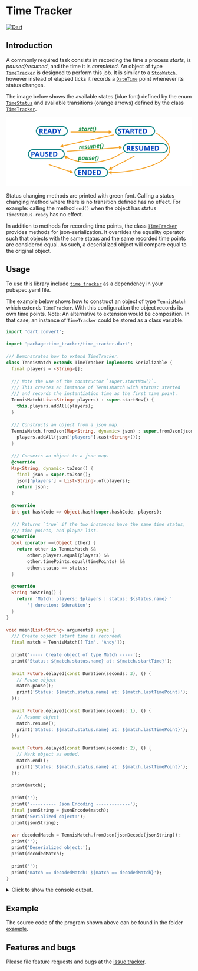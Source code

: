 
# Time Tracker
[![Dart](https://github.com/simphotonics/time_tracker/actions/workflows/dart.yml/badge.svg)](https://github.com/simphotonics/time_tracker/actions/workflows/dart.yml)

## Introduction

A commonly required task consists in recording the time a process *starts*, is *paused/resumed*,
and the time it
is *completed*. An object of type [`TimeTracker`][TimeTracker] is designed to perform this job.
It is similar to a [`StopWatch`][StopWatch],
however instead of elapsed ticks it records a [`DateTime`][DateTime] point
whenever its status changes.

The image below shows the available states (blue font) defined by
the enum [`TimeStatus`][TimeStatus] and available transitions (orange arrows)
defined by the class [`TimeTracker`][TimeTracker].

![TimeStatus](https://github.com/simphotonics/time_tracker/raw/main/images/time_status.svg?sanitize=true)

Status changing methods are printed with green font. Calling a status changing
method where there is no transition defined has no effect.
For example: calling the method `end()` when the object has status
`TimeStatus.ready` has no effect.

In addition to methods for recording time points,
the class [`TimeTracker`][TimeTracker] provides methods for json-serialization.
It overrides the equality operator such that objects with the
same status and the same recorded time
points are considered equal. As such, a deserialized object will compare equal
to the original object.

## Usage

To use this library include [`time_tracker`][time_tracker]
as a dependency in your pubspec.yaml file.

The example below shows how to construct an object of type `TennisMatch` which
extends `TimeTracker`. With this configuration the object records its own time
points. Note: An alternative to extension would be composition. In that case,
an instance of `TimeTracker` could be stored as a class variable.


```Dart
import 'dart:convert';

import 'package:time_tracker/time_tracker.dart';

/// Demonstrates how to extend TimeTracker.
class TennisMatch extends TimeTracker implements Serializable {
  final players = <String>[];

  /// Note the use of the constructor `super.startNow()`.
  /// This creates an instance of TennisMatch with status: started
  /// and records the instantiation time as the first time point.
  TennisMatch(List<String> players) : super.startNow() {
    this.players.addAll(players);
  }

  /// Constructs an object from a json map.
  TennisMatch.fromJson(Map<String, dynamic> json) : super.fromJson(json) {
    players.addAll(json['players'].cast<String>());
  }

  /// Converts an object to a json map.
  @override
  Map<String, dynamic> toJson() {
    final json = super.toJson();
    json['players'] = List<String>.of(players);
    return json;
  }

  @override
  int get hashCode => Object.hash(super.hashCode, players);

  /// Returns `true` if the two instances have the same time status,
  /// time points, and player list.
  @override
  bool operator ==(Object other) {
    return other is TennisMatch &&
        other.players.equal(players) &&
        other.timePoints.equal(timePoints) &&
        other.status == status;
  }

  @override
  String toString() {
    return 'Match: players: $players | status: ${status.name} '
        '| duration: $duration';
  }
}

void main(List<String> arguments) async {
  /// Create object (start time is recorded)
  final match = TennisMatch(['Tim', 'Andy']);

  print('----- Create object of type Match -----');
  print('Status: ${match.status.name} at: ${match.startTime}');

  await Future.delayed(const Duration(seconds: 3), () {
    // Pause object
    match.pause();
    print('Status: ${match.status.name} at: ${match.lastTimePoint}');
  });

  await Future.delayed(const Duration(seconds: 1), () {
    // Resume object
    match.resume();
    print('Status: ${match.status.name} at: ${match.lastTimePoint}');
  });

  await Future.delayed(const Duration(seconds: 2), () {
    // Mark object as ended.
    match.end();
    print('Status: ${match.status.name} at: ${match.lastTimePoint}');
  });

  print(match);

  print('');
  print('---------- Json Encoding -------------');
  final jsonString = jsonEncode(match);
  print('Serialized object:');
  print(jsonString);

  var decodedMatch = TennisMatch.fromJson(jsonDecode(jsonString));
  print('');
  print('Deserialized object:');
  print(decodedMatch);

  print('');
  print('match == decodedMatch: ${match == decodedMatch}');
}

```

<details> <summary> Click to show the console output. </summary>

```Console
$ dart example/bin/time_tracker_example.dart

----- Create object of type TennisMatch -----
Status: started at: 2023-02-21 13:13:18.356681
Status: paused at: 2023-02-21 13:13:21.369724
Status: resumed at: 2023-02-21 13:13:22.374468
Status: ended at: 2023-02-21 13:13:24.377429
Match: players: [Tim, Andy] | status: ended | duration: 0:00:05.016004

---------- Json Encoding -------------
Serialized object:
{"status":{"timeStatus":4},"timePoints":[1676985198356681,1676985201369724,1676985202374468,1676985204377429],"players":["Tim","Andy"]}

Deserialized object:
TennisMatch: players: [Tim, Andy] | status: ended | duration: 0:00:05.016004

match == decodedMatch: true

$
```
</details>

## Example

The source code of the program shown above can be found in the folder [example].

## Features and bugs

Please file feature requests and bugs at the [issue tracker].

[issue tracker]: https://github.com/simphotonics/time_tracker/issues

[DateTime]: https://api.dart.dev/stable/dart-core/DateTime-class.html

[example]: example

[time_tracker]: https://pub.dev/packages/time_tracker

[TimeStatus]: https://pub.dev/documentation/time_tracker/latest/time_tracker/TimeStatus.html

[TimeTracker]: https://pub.dev/documentation/time_tracker/latest/time_tracker/TimeTracker-class.html

[StopWatch]: https://api.dart.dev/stable/dart-core/Stopwatch-class.html